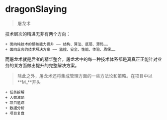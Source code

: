 <!--
 * @Author: 六弦
 * @LastEditors: 六弦
 * @Date: 2021-04-19 17:56:51
 * @LastEditTime: 2021-04-21 16:25:39
 * @FilePath: /eos-demo/Users/liuxian/codeAll/pub/tukong/README.md
-->
# dragonSlaying
> 屠龙术

技术层次的精进无非有两个方向：

    + 面向纯技术的硬核能力提升 —— 结构、算法、底层、源码……
    + 面向业务的技术解决方案 —— 监控、安全、性能、体验、质保……

而屠龙术就是后者的精华整合，屠龙术中的每一种技术体系都是真真正正能针对业务的某方面做出提升的完整解决方案。

> 除此之外，屠龙术还将集成管理方面的一些方法论和策略。在项目中以**M_**开头

    + 任务拆解
    + 人效激励
    + 项目追踪 
    + 数据分析
    + 项目复盘








